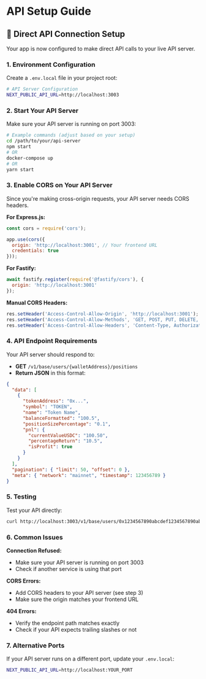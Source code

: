 # API Setup Guide

## 🔧 Direct API Connection Setup

Your app is now configured to make direct API calls to your live API server.

### 1. Environment Configuration

Create a `.env.local` file in your project root:

```bash
# API Server Configuration
NEXT_PUBLIC_API_URL=http://localhost:3003
```

### 2. Start Your API Server

Make sure your API server is running on port 3003:

```bash
# Example commands (adjust based on your setup)
cd /path/to/your/api-server
npm start
# OR
docker-compose up
# OR
yarn start
```

### 3. Enable CORS on Your API Server

Since you're making cross-origin requests, your API server needs CORS headers.

**For Express.js:**
```javascript
const cors = require('cors');

app.use(cors({
  origin: 'http://localhost:3001', // Your frontend URL
  credentials: true
}));
```

**For Fastify:**
```javascript
await fastify.register(require('@fastify/cors'), {
  origin: 'http://localhost:3001'
});
```

**Manual CORS Headers:**
```javascript
res.setHeader('Access-Control-Allow-Origin', 'http://localhost:3001');
res.setHeader('Access-Control-Allow-Methods', 'GET, POST, PUT, DELETE, OPTIONS');
res.setHeader('Access-Control-Allow-Headers', 'Content-Type, Authorization');
```

### 4. API Endpoint Requirements

Your API server should respond to:
- **GET** `/v1/base/users/{walletAddress}/positions`
- **Return JSON** in this format:

```json
{
  "data": [
    {
      "tokenAddress": "0x...",
      "symbol": "TOKEN",
      "name": "Token Name",
      "balanceFormatted": "100.5",
      "positionSizePercentage": "0.1",
      "pnl": {
        "currentValueUSDC": "100.50",
        "percentageReturn": "10.5",
        "isProfit": true
      }
    }
  ],
  "pagination": { "limit": 50, "offset": 0 },
  "meta": { "network": "mainnet", "timestamp": 123456789 }
}
```

### 5. Testing

Test your API directly:
```bash
curl http://localhost:3003/v1/base/users/0x1234567890abcdef1234567890abcdef12345678/positions
```

### 6. Common Issues

**Connection Refused:**
- Make sure your API server is running on port 3003
- Check if another service is using that port

**CORS Errors:**
- Add CORS headers to your API server (see step 3)
- Make sure the origin matches your frontend URL

**404 Errors:**
- Verify the endpoint path matches exactly
- Check if your API expects trailing slashes or not

### 7. Alternative Ports

If your API server runs on a different port, update your `.env.local`:
```bash
NEXT_PUBLIC_API_URL=http://localhost:YOUR_PORT
``` 